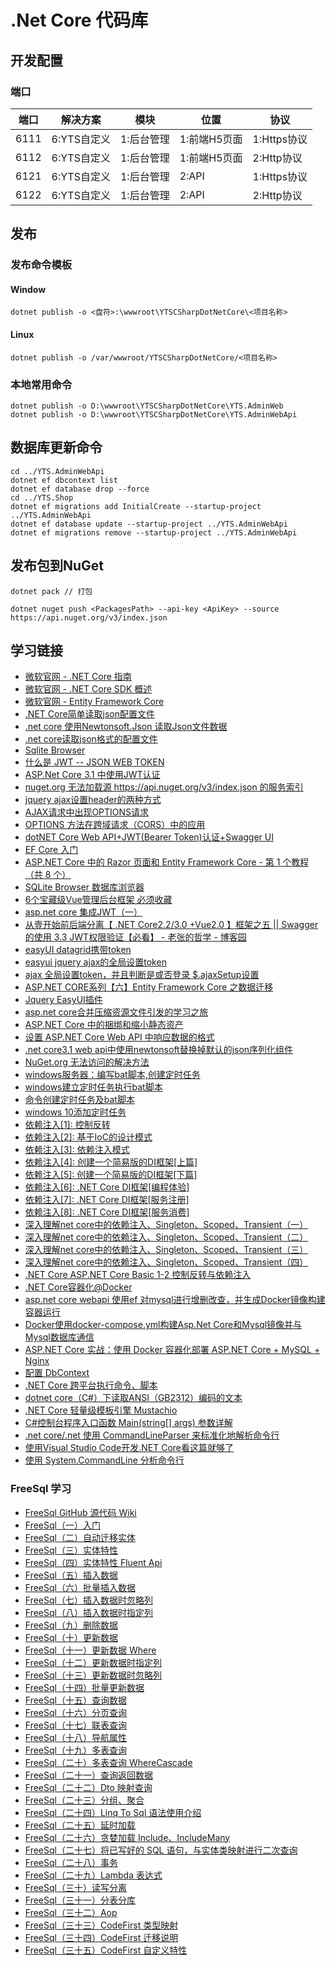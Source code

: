 # .Net Core 代码库

## 开发配置

### 端口

| 端口 | 解决方案 | 模块 | 位置 | 协议 |
| --- | --- | --- | --- | --- |
| 6111 | 6:YTS自定义 | 1:后台管理 | 1:前端H5页面 | 1:Https协议 |
| 6112 | 6:YTS自定义 | 1:后台管理 | 1:前端H5页面 | 2:Http协议 |
| 6121 | 6:YTS自定义 | 1:后台管理 | 2:API | 1:Https协议 |
| 6122 | 6:YTS自定义 | 1:后台管理 | 2:API | 2:Http协议 |

## 发布

### 发布命令模板

#### Window

```shell
dotnet publish -o <盘符>:\wwwroot\YTSCSharpDotNetCore\<项目名称>
```

#### Linux

```shell
dotnet publish -o /var/wwwroot/YTSCSharpDotNetCore/<项目名称>
```

### 本地常用命令

```shell
dotnet publish -o D:\wwwroot\YTSCSharpDotNetCore\YTS.AdminWeb
dotnet publish -o D:\wwwroot\YTSCSharpDotNetCore\YTS.AdminWebApi
```

## 数据库更新命令

```shell
cd ../YTS.AdminWebApi
dotnet ef dbcontext list
dotnet ef database drop --force
cd ../YTS.Shop
dotnet ef migrations add InitialCreate --startup-project ../YTS.AdminWebApi
dotnet ef database update --startup-project ../YTS.AdminWebApi
dotnet ef migrations remove --startup-project ../YTS.AdminWebApi
```

## 发布包到NuGet

```shell
dotnet pack // 打包

dotnet nuget push <PackagesPath> --api-key <ApiKey> --source https://api.nuget.org/v3/index.json
```

## 学习链接

* [微软官网 - .NET Core 指南](https://docs.microsoft.com/zh-cn/dotnet/core/)
* [微软官网 - .NET Core SDK 概述](https://docs.microsoft.com/zh-cn/dotnet/core/sdk)
* [微软官网 - Entity Framework Core](https://docs.microsoft.com/zh-cn/ef/core/)
* [.NET Core简单读取json配置文件](https://www.jb51.net/article/137517.htm)
* [.net core 使用Newtonsoft.Json 读取Json文件数据](https://blog.csdn.net/liwan09/article/details/102952990)
* [.net core读取json格式的配置文件](https://www.cnblogs.com/dotnet261010/p/10172961.html)
* [Sqlite Browser](https://sqlitebrowser.org/)
* [什么是 JWT -- JSON WEB TOKEN](https://www.jianshu.com/p/576dbf44b2ae)
* [ASP.Net Core 3.1 中使用JWT认证](https://www.cnblogs.com/liuww/p/12177272.html)
* [nuget.org 无法加载源 https://api.nuget.org/v3/index.json 的服务索引](https://www.cnblogs.com/shapaozi/archive/2017/10/31/7764469.html)
* [jquery ajax设置header的两种方式](https://blog.csdn.net/shjavadown/article/details/51213342)
* [AJAX请求中出现OPTIONS请求](https://www.cnblogs.com/wanghuijie/p/preflighted_request.html)
* [OPTIONS 方法在跨域请求（CORS）中的应用](https://blog.csdn.net/qizhiqq/article/details/71171916)
* [dotNET Core Web API+JWT(Bearer Token)认证+Swagger UI](https://blog.csdn.net/qq_35904166/article/details/84591227)
* [EF Core 入门](https://docs.microsoft.com/zh-cn/ef/core/get-started/?tabs=netcore-cli)
* [ASP.NET Core 中的 Razor 页面和 Entity Framework Core - 第 1 个教程（共 8 个）](https://docs.microsoft.com/zh-cn/aspnet/core/data/ef-rp/intro?view=aspnetcore-3.1&tabs=visual-studio-code)
* [SQLite Browser 数据库浏览器](https://sqlitebrowser.org/)
* [6个宝藏级Vue管理后台框架 必须收藏](https://zhuanlan.zhihu.com/p/91825869)
* [asp.net core 集成JWT（一）](https://www.cnblogs.com/7tiny/p/11012035.html)
* [从壹开始前后端分离【 .NET Core2.2/3.0 +Vue2.0 】框架之五 || Swagger的使用 3.3 JWT权限验证【必看】 - 老张的哲学 - 博客园](https://www.cnblogs.com/laozhang-is-phi/p/9511869.html#autoid-4-0-0)
* [easyUI datagrid携带token](https://blog.csdn.net/zcwforali/article/details/79866181)
* [easyui jquery ajax的全局设置token](https://blog.csdn.net/mutourenoo/article/details/84921154)
* [ajax 全局设置token，并且判断是或否登录 $.ajaxSetup设置](https://blog.csdn.net/qq_32674347/article/details/88415757)
* [ASP.NET CORE系列【六】Entity Framework Core 之数据迁移](https://www.cnblogs.com/shumin/p/8877297.html)
* [Jquery EasyUI插件](http://www.jeasyui.net/plugins)
* [asp.net core合并压缩资源文件引发的学习之旅](https://www.cnblogs.com/morang/p/7604612.html)
* [ASP.NET Core 中的捆绑和缩小静态资产](https://docs.microsoft.com/zh-cn/aspnet/core/client-side/bundling-and-minification?view=aspnetcore-3.1&tabs=netcore-cli)
* [设置 ASP.NET Core Web API 中响应数据的格式](https://docs.microsoft.com/zh-cn/aspnet/core/web-api/advanced/formatting?view=aspnetcore-3.1)
* [.net core3.1 web api中使用newtonsoft替换掉默认的json序列化组件](https://www.cnblogs.com/shapman/p/12232640.html)
* [NuGet.org 无法访问的解决方法](https://blog.csdn.net/weixin_34242819/article/details/85688216)
* [windows服务器：编写bat脚本,创建定时任务](https://blog.csdn.net/eyeofeagle/article/details/88992435)
* [windows建立定时任务执行bat脚本](https://blog.csdn.net/slibra_L/article/details/89227736)
* [命令创建定时任务及bat脚本](https://blog.csdn.net/qq_31176861/article/details/90901336)
* [windows 10添加定时任务](https://www.cnblogs.com/wensiyang0916/p/5773828.html)
* [依赖注入[1]: 控制反转](https://www.cnblogs.com/artech/p/net-core-di-01.html)
* [依赖注入[2]: 基于IoC的设计模式](https://www.cnblogs.com/artech/p/net-core-di-02.html)
* [依赖注入[3]: 依赖注入模式](https://www.cnblogs.com/artech/p/net-core-di-03.html)
* [依赖注入[4]: 创建一个简易版的DI框架[上篇]](https://www.cnblogs.com/artech/p/net-core-di-04.html)
* [依赖注入[5]: 创建一个简易版的DI框架[下篇]](https://www.cnblogs.com/artech/p/net-core-di-05.html)
* [依赖注入[6]: .NET Core DI框架[编程体验]](https://www.cnblogs.com/artech/p/net-core-di-06.html)
* [依赖注入[7]: .NET Core DI框架[服务注册]](https://www.cnblogs.com/artech/p/net-core-di-07.html)
* [依赖注入[8]: .NET Core DI框架[服务消费]](https://www.cnblogs.com/artech/p/net-core-di-08.html)
* [深入理解net core中的依赖注入、Singleton、Scoped、Transient（一）](https://www.cnblogs.com/gdsblog/p/8465101.html)
* [深入理解net core中的依赖注入、Singleton、Scoped、Transient（二）](https://www.cnblogs.com/gdsblog/p/8465109.html)
* [深入理解net core中的依赖注入、Singleton、Scoped、Transient（三）](https://www.cnblogs.com/gdsblog/p/8465113.html)
* [深入理解net core中的依赖注入、Singleton、Scoped、Transient（四）](https://www.cnblogs.com/gdsblog/p/8465401.html)
* [.NET Core ASP.NET Core Basic 1-2 控制反转与依赖注入](https://www.cnblogs.com/WarrenRyan/p/11444398.html)
* [.NET Core容器化@Docker](https://www.jianshu.com/p/23465dc86d3e)
* [asp.net core webapi 使用ef 对mysql进行增删改查，并生成Docker镜像构建容器运行](https://blog.csdn.net/weixin_30908649/article/details/97854371)
* [Docker使用docker-compose.yml构建Asp.Net Core和Mysql镜像并与Mysql数据库通信](https://my.oschina.net/u/4357854/blog/3566361)
* [ASP.NET Core 实战：使用 Docker 容器化部署 ASP.NET Core + MySQL + Nginx](https://www.cnblogs.com/danvic712/p/10566750.html)
* [配置 DbContext](https://docs.microsoft.com/zh-cn/ef/core/miscellaneous/configuring-dbcontext)
* [.NET Core 跨平台执行命令、脚本](https://www.cnblogs.com/stulzq/p/9074965.html)
* [dotnet core（C#）下读取ANSI（GB2312）编码的文本](https://blog.csdn.net/sunnyzls/article/details/104751426)
* [.NET Core 轻量级模板引擎 Mustachio](https://cloud.tencent.com/developer/article/1547299)
* [C#控制台程序入口函数 Main(string[] args) 参数详解](https://www.cnblogs.com/SavionZhang/p/6526637.html)
* [.net core/.net 使用 CommandLineParser 来标准化地解析命令行](https://blog.csdn.net/weixin_30950607/article/details/98694618)
* [使用Visual Studio Code开发.NET Core看这篇就够了](https://www.cnblogs.com/yilezhu/p/9926078.html)
* [使用 System.CommandLine 分析命令行](https://docs.microsoft.com/zh-cn/archive/msdn-magazine/2019/march/net-parse-the-command-line-with-system-commandline)

### FreeSql 学习

* [FreeSql GitHub 源代码 Wiki](https://github.com/dotnetcore/FreeSql/wiki)
* [FreeSql（一）入门](https://www.cnblogs.com/FreeSql/p/11531300.html)
* [FreeSql（二）自动迁移实体](https://www.cnblogs.com/FreeSql/p/11531301.html)
* [FreeSql（三）实体特性](https://www.cnblogs.com/FreeSql/p/11531302.html)
* [FreeSql（四）实体特性 Fluent Api](https://www.cnblogs.com/FreeSql/p/11531304.html)
* [FreeSql（五）插入数据](https://www.cnblogs.com/FreeSql/p/11531306.html)
* [FreeSql（六）批量插入数据](https://www.cnblogs.com/FreeSql/p/11531309.html)
* [FreeSql（七）插入数据时忽略列](https://www.cnblogs.com/FreeSql/p/11531316.html)
* [FreeSql（八）插入数据时指定列](https://www.cnblogs.com/FreeSql/p/11531318.html)
* [FreeSql（九）删除数据](https://www.cnblogs.com/FreeSql/p/11531320.html)
* [FreeSql（十）更新数据](https://www.cnblogs.com/FreeSql/p/11531321.html)
* [FreeSql（十一）更新数据 Where](https://www.cnblogs.com/FreeSql/p/11531324.html)
* [FreeSql（十二）更新数据时指定列](https://www.cnblogs.com/FreeSql/p/11531327.html)
* [FreeSql（十三）更新数据时忽略列](https://www.cnblogs.com/FreeSql/p/11531334.html)
* [FreeSql（十四）批量更新数据](https://www.cnblogs.com/FreeSql/p/11531335.html)
* [FreeSql（十五）查询数据](https://www.cnblogs.com/FreeSql/p/11531339.html)
* [FreeSql（十六）分页查询](https://www.cnblogs.com/FreeSql/p/11531341.html)
* [FreeSql（十七）联表查询](https://www.cnblogs.com/FreeSql/p/11531346.html)
* [FreeSql（十八）导航属性](https://www.cnblogs.com/FreeSql/p/11531352.html)
* [FreeSql（十九）多表查询](https://www.cnblogs.com/FreeSql/p/11531362.html)
* [FreeSql（二十）多表查询 WhereCascade](https://www.cnblogs.com/FreeSql/p/11531372.html)
* [FreeSql（二十一）查询返回数据](https://www.cnblogs.com/FreeSql/p/11531376.html)
* [FreeSql（二十二）Dto 映射查询](https://www.cnblogs.com/FreeSql/p/11531381.html)
* [FreeSql（二十三）分组、聚合](https://www.cnblogs.com/FreeSql/p/11531384.html)
* [FreeSql（二十四）Linq To Sql 语法使用介绍](https://www.cnblogs.com/FreeSql/p/11531392.html)
* [FreeSql（二十五）延时加载](https://www.cnblogs.com/FreeSql/p/11531395.html)
* [FreeSql（二十六）贪婪加载 Include、IncludeMany](https://www.cnblogs.com/FreeSql/p/11531404.html)
* [FreeSql（二十七）将已写好的 SQL 语句，与实体类映射进行二次查询](https://www.cnblogs.com/FreeSql/p/11531416.html)
* [FreeSql（二十八）事务](https://www.cnblogs.com/FreeSql/p/11531423.html)
* [FreeSql（二十九）Lambda 表达式](https://www.cnblogs.com/FreeSql/p/11531425.html)
* [FreeSql（三十）读写分离](https://www.cnblogs.com/FreeSql/p/11531430.html)
* [FreeSql（三十一）分表分库](https://www.cnblogs.com/FreeSql/p/11531435.html)
* [FreeSql（三十二）Aop](https://www.cnblogs.com/FreeSql/p/11531471.html)
* [FreeSql（三十三）CodeFirst 类型映射](https://www.cnblogs.com/FreeSql/p/11531543.html)
* [FreeSql（三十四）CodeFirst 迁移说明](https://www.cnblogs.com/FreeSql/p/11531550.html)
* [FreeSql（三十五）CodeFirst 自定义特性](https://www.cnblogs.com/FreeSql/p/11531576.html)
